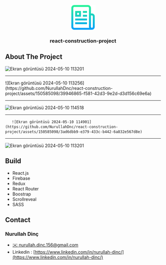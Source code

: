  
 
 
 <div align="center">
   <a href="https://github.com/github_username/repo_name">
     <img src="https://raw.githubusercontent.com/enesdmc0/react-country-info/main/images/logo.png" alt="Logo" width="80" height="80">
   </a>
 <h3 align="center">react-construction-project</h3>
 </div>
 
 
 
 ## About The Project
  
  
 ![Ekran görüntüsü 2024-05-10 113201](https://github.com/NurullahDnc/react-construction-project/assets/150585098/450a3153-dfb5-4359-8923-12e2f7a2dcdc)

 
 <hr/>
    ![Ekran görüntüsü 2024-05-10 113256](https://github.com/NurullahDnc/react-construction-project/assets/150585098/39946865-f581-42d3-9e2d-d3d156c69e6a)

 
 <hr/>
 
  ![Ekran görüntüsü 2024-05-10 114518](https://github.com/NurullahDnc/react-construction-project/assets/150585098/2462f342-0e27-467c-a123-575820d40c0e)

 
 <hr/>
 
       ![Ekran görüntüsü 2024-05-10 114901](https://github.com/NurullahDnc/react-construction-project/assets/150585098/3ad6dbb9-e379-433c-b442-6a832e567d8e)

 
 <hr/>
 
 ![Ekran görüntüsü 2024-05-10 113201](https://github.com/NurullahDnc/react-construction-project/assets/150585098/713c064e-28f7-482e-adc4-3fb81353602f)
  
 
 
   ## Build
   - React.js
   - Firebase
   - Redux
   - React Router  
   - Boostrap
   - Scrollreveal
   - SASS
   
 
 
   ## Contact
 
   ### Nurullah Dinç
 
   - [ ✉️ nurullah.dinc.156@gmail.com]()
   - Linkedin : [https://www.linkedin.com/in/nurullah-dinc/](https://www.linkedin.com/in/nurullah-dinc/)
